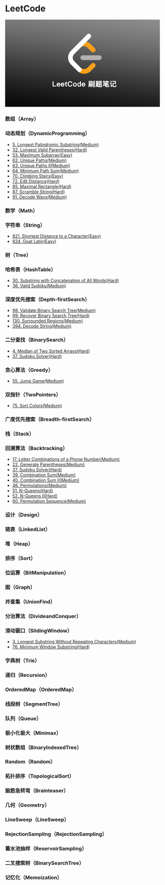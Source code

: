 # LeetCode

![leetcode.jpeg](./static-file/leetcode.png)
### 数组（Array）
### 动态规划（DynamicProgramming）
- [5. Longest Palindromic Substring(Medium)](./problems/dynamic-programming/5.%20Longest%20Palindromic%20Substring(Medium).md)
- [32. Longest Valid Parentheses(Hard)](./problems/dynamic-programming/32.%20Longest%20Valid%20Parentheses(Hard).md)
- [53. Maximum Subarray(Easy)](./problems/dynamic-programming/53.%20Maximum%20Subarray(Easy).md)
- [62. Unique Paths(Medium)](./problems/dynamic-programming/62.%20Unique%20Paths(Medium).md)
- [63. Unique Paths II(Medium)](./problems/dynamic-programming/63.%20Unique%20Paths%20II(Medium).md)
- [64. Minimum Path Sum(Medium)](./problems/dynamic-programming/64.%20Minimum%20Path%20Sum(Medium).md)
- [70. Climbing Stairs(Easy)](./problems/dynamic-programming/70.%20Climbing%20Stairs(Easy).md)
- [72. Edit Distance(Hard)](./problems/dynamic-programming/72.%20Edit%20Distance(Hard).md)
- [85. Maximal Rectangle(Hard)](./problems/dynamic-programming/85.%20Maximal%20Rectangle(Hard).md)
- [87. Scramble String(Hard)](./problems/dynamic-programming/87.%20Scramble%20String(Hard).md)
- [91. Decode Ways(Medium)](./problems/dynamic-programming/91.%20Decode%20Ways(Medium).md)
### 数学（Math）
### 字符串（String）
- [821. Shortest Distance to a Character(Easy)](./problems/string/821.%20Shortest%20Distance%20to%20a%20Character(Easy).md)
- [824. Goat Latin(Easy)](./problems/string/824.%20Goat%20Latin(Easy).md)
### 树（Tree）
### 哈希表（HashTable）
- [30. Substring with Concatenation of All Words(Hard)](./problems/hash-table/30.%20Substring%20with%20Concatenation%20of%20All%20Words(Hard).md)
- [36. Valid Sudoku(Medium)](./problems/hash-table/36.%20Valid%20Sudoku(Medium).md)
### 深度优先搜索（Depth-firstSearch）
- [98. Validate Binary Search Tree(Medium)](./problems/depth-first-search/98.%20Validate%20Binary%20Search%20Tree(Medium).md)
- [99. Recover Binary Search Tree(Hard)](./problems/depth-first-search/99.%20Recover%20Binary%20Search%20Tree(Hard).md)
- [130. Surrounded Regions(Medium)](./problems/depth-first-search/130.%20Surrounded%20Regions(Medium).md)
- [394. Decode String(Medium)](./problems/depth-first-search/394.%20Decode%20String(Medium).md)
### 二分查找（BinarySearch）
- [4. Median of Two Sorted Arrays(Hard)](./problems/binary-search/4.%20Median%20of%20Two%20Sorted%20Arrays(Hard).md)
- [37. Sudoku Solver(Hard)](./problems/binary-search/37.%20Sudoku%20Solver(Hard).md)
### 贪心算法（Greedy）
- [55. Jump Game(Medium)](./problems/greedy/55.%20Jump%20Game(Medium).md)
### 双指针（TwoPointers）
- [75. Sort Colors(Medium)](./problems/two-pointers/75.%20Sort%20Colors(Medium).md)
### 广度优先搜索（Breadth-firstSearch）
### 栈（Stack）
### 回溯算法（Backtracking）
- [17. Letter Combinations of a Phone Number(Medium)](./problems/backtracking/17.%20Letter%20Combinations%20of%20a%20Phone%20Number(Medium).md)
- [22. Generate Parentheses(Medium)](./problems/backtracking/22.%20Generate%20Parentheses(Medium).md)
- [37. Sudoku Solver(Hard)](./problems/backtracking/37.%20Sudoku%20Solver(Hard).md)
- [39. Combination Sum(Medium)](./problems/backtracking/39.%20Combination%20Sum(Medium).md)
- [40. Combination Sum II(Medium)](./problems/backtracking/40.%20Combination%20Sum%20II(Medium).md)
- [46. Permutations(Medium)](./problems/backtracking/46.%20Permutations(Medium).md)
- [51. N-Queens(Hard)](./problems/backtracking/51.%20N-Queens(Hard).md)
- [52. N-Queens II(Hard)](./problems/backtracking/52.%20N-Queens%20II(Hard).md)
- [60. Permutation Sequence(Medium)](./problems/backtracking/60.%20Permutation%20Sequence(Medium).md)
### 设计（Design）
### 链表（LinkedList）
### 堆（Heap）
### 排序（Sort）
### 位运算（BitManipulation）
### 图（Graph）
### 并查集（UnionFind）
### 分治算法（DivideandConquer）
### 滑动窗口（SlidingWindow）
- [3. Longest Substring Without Repeating Characters(Medium)](./problems/sliding-window/3.%20Longest%20Substring%20Without%20Repeating%20Characters(Medium).md)
- [76. Minimum Window Substring(Hard)](./problems/sliding-window/76.%20Minimum%20Window%20Substring(Hard).md)
### 字典树（Trie）
### 递归（Recursion）
### OrderedMap（OrderedMap）
### 线段树（SegmentTree）
### 队列（Queue）
### 极小化极大（Minimax）
### 树状数组（BinaryIndexedTree）
### Random（Random）
### 拓扑排序（TopologicalSort）
### 脑筋急转弯（Brainteaser）
### 几何（Geometry）
### LineSweep（LineSweep）
### RejectionSampling（RejectionSampling）
### 蓄水池抽样（ReservoirSampling）
### 二叉搜索树（BinarySearchTree）
### 记忆化（Memoization）
### 

